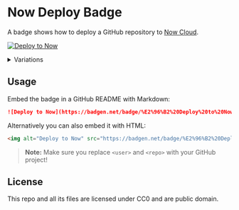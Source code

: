# Now Deploy Badge

A badge shows how to deploy a GitHub repository to [Now Cloud](https://zeit.co/now).

[![Deploy to Now](https://badgen.net/badge/%E2%96%B2%20Deploy%20to%20Now/$%20now%20user%2Frepo/111)](#usage)

<details><summary>Variations</summary>
<p>

[![Deploy to Now](https://badgen.net/badge/%E2%96%B2/$%20now%20user%2Frepo/111)](https://badgen.net/badge/%E2%96%B2/$%20now%20user%2Frepo/111)
[![Deploy to Now](https://badgen.net/badge/%E2%96%B2/$%20now%20deploy%20user%2Frepo/111)](https://badgen.net/badge/%E2%96%B2/$%20now%20deploy%20user%2Frepo/111)
[![Deploy to Now](https://badgen.net/badge/bash/$%20now%20deploy%20user%2Frepo/111?icon=terminal)](https://badgen.net/badge/bash/$%20now%20deploy%20user%2Frepo/111?icon=terminal)

</p>
</details>

## Usage

Embed the badge in a GitHub README with Markdown:

```markdown
![Deploy to Now](https://badgen.net/badge/%E2%96%B2%20Deploy%20to%20Now/$%20now%20user%2Frepo/111)
```

Alternatively you can also embed it with HTML:

```html
<img alt="Deploy to Now" src="https://badgen.net/badge/%E2%96%B2%20Deploy%20to%20Now/$%20now%20amio%2Frepo/000" />
```

> **Note:** Make sure you replace `<user>` and `<repo>` with your GitHub project!

## License

This repo and all its files are licensed under CC0 and are public domain.
